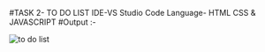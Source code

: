 #TASK 2- TO DO LIST
IDE-VS Studio Code
Language- HTML CSS & JAVASCRIPT
#Output :-

![to do list](https://github.com/vijayab0311/Octanet-Sept-2023/assets/116110936/e61af5ac-2ebd-4c3a-acc2-1a50d882aeff)


